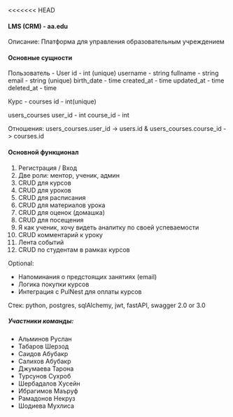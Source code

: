 <<<<<<< HEAD
#### LMS (CRM) - aa.edu
Описание: Платформа для управления образовательным учреждением

#### Основные сущности
Пользователь - User
id - int (unique)
username - string
fullname - string
email - string (unique)
birth_date - time
created_at - time
updated_at - time
deleted_at - time

Курс - courses
id - int(unique)

users_courses
user_id - int
course_id - int

Отношения:
users_courses.user_id -> users.id & users_courses.course_id -> courses.id

#### Основной функционал
1. Регистрация / Вход
2. Две роли: ментор, ученик, админ
3. CRUD для курсов
4. CRUD для уроков
5. CRUD для расписания
6. CRUD для материалов урока
7. CRUD для оценок (домашка)
8. CRUD для посещения
9. Я как ученик, хочу видеть аналитку по своей успеваемости
10. CRUD комментарий к уроку
11. Лента событий
12. CRUD по студентам в рамках курсов

Optional:
- Напоминания о предстоящих занятиях (email)
- Логика покупки курсов
- Интеграция с PulNest для оплаты курсов

Стек: python, postgres, sqlAlchemy, jwt, fastAPI, swagger 2.0 or 3.0

##### Участники команды:
- Альминов Руслан
- Табаров Шерзод
- Саидов Абубакр
- Салихов Абубакр
- Джумаева Тарона
- Турсунов Сухроб
- Шербадалов Хусейн
- Ибрагимов Маъруф
- Рамадонов Некруз
- Шодиева Мухлиса
